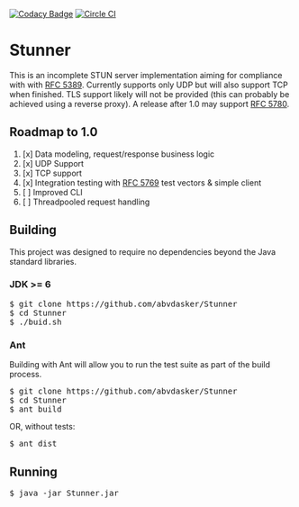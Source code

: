 [![Codacy Badge](https://api.codacy.com/project/badge/grade/4e851a87f23945f8b1b697367f06b619)](https://www.codacy.com/app/hal-c-rogers/Stunner)
[![Circle CI](https://circleci.com/gh/abvdasker/Stunner.svg?style=shield)](https://circleci.com/gh/abvdasker/Stunner)

Stunner
===
This is an incomplete STUN server implementation aiming for compliance with with [RFC 5389](https://tools.ietf.org/html/rfc5389). Currently supports only UDP but will also support TCP when finished. TLS support likely will not be provided (this can probably be achieved using a reverse proxy). A release after 1.0 may support [RFC 5780](https://tools.ietf.org/html/rfc5780).

Roadmap to 1.0
---
1. [x] Data modeling, request/response business logic
2. [x] UDP Support
3. [x] TCP support
4. [x] Integration testing with [RFC 5769](https://tools.ietf.org/html/rfc5769) test vectors & simple client
5. [ ] Improved CLI
6. [ ] Threadpooled request handling

Building
---
This project was designed to require no dependencies beyond the Java standard libraries.

<h3>JDK >= 6</h3>
<pre>
$ git clone https://github.com/abvdasker/Stunner
$ cd Stunner
$ ./buid.sh
</pre>
<h3>Ant</h3>
Building with Ant will allow you to run the test suite as part of the build process.
<pre>
$ git clone https://github.com/abvdasker/Stunner
$ cd Stunner
$ ant build
</pre>
OR, without tests:
<pre>
$ ant dist
</pre>

Running
---
<pre>$ java -jar Stunner.jar</pre>
